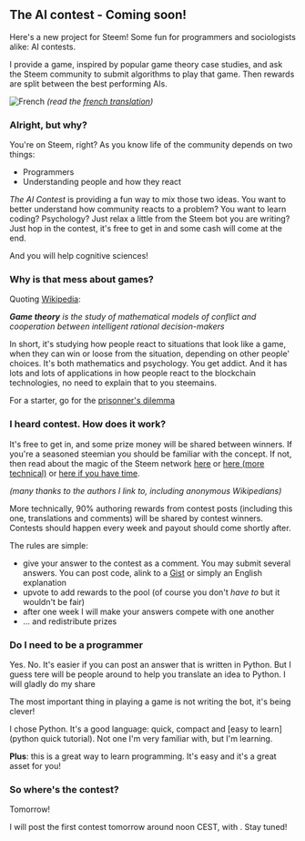## The AI contest - Coming soon!

Here's a new project for Steem! Some fun for programmers and sociologists alike: AI contests. 

I provide a game, inspired by popular game theory case studies, and ask the Steem community to submit algorithms to play that game. Then rewards are split between the best performing AIs.

![French](https://s9.postimg.org/3mpd3j2sf/flag-fr-qc_14x21.png) *(read the [french translation](./TEASER-fr.md))*

### Alright, but why?

You're on Steem, right? As you know life of the community depends on two things:

* Programmers
* Understanding people and how they react

*The AI Contest* is providing a fun way to mix those two ideas. You want to better understand how community reacts to a problem? You want to learn coding? Psychology? Just relax a little from the Steem bot you are writing? Just hop in the contest, it's free to get in and some cash will come at the end.

And you will help cognitive sciences!


### Why is that mess about games?

Quoting [Wikipedia](https://en.wikipedia.org/wiki/Game_theory): 

***Game theory** is the study of mathematical models of conflict and cooperation between intelligent rational decision-makers*

In short, it's studying how people react to situations that look like a game, when they can win or loose from the situation, depending on other people' choices. It's both mathematics and psychology. You get addict. And it has lots and lots of applications in how people react to the blockchain technologies, no need to explain that to you steemains.

For a starter, go for the [prisonner's dilemma](https://en.wikipedia.org/wiki/Prisoner%27s_dilemma)


### I heard contest. How does it work?

It's free to get in, and some prize money will be shared between winners. If you're a seasoned steemian you should be familiar with the concept. If not, then read about the magic of the Steem network [here](https://steemit.com/steem/@vinnu/what-is-steem-and-how-does-it-work)  or [here (more technical)](https://steemit.com/steem/@tuck-fheman/what-is-steem) or [here if you have time](https://steemit.com/steemy/@flauwy/60-steem-video-tutorials-for-beginners-the-grand-steemy-collection). 

*(many thanks to the authors I link to, including anonymous Wikipedians)*

More technically, 90% authoring rewards from contest posts (including this one, translations and comments) will be shared by contest winners. Contests should happen every week and payout should come shortly after.

The rules are simple: 
* give your answer to the contest as a comment. You may submit several answers. You can post code, alink to a [Gist](gist.github.com) or simply an English explanation
* upvote to add rewards to the pool (of course you don't *have to* but it wouldn't be fair) 
* after one week I will make your answers compete with one another
* ... and redistribute prizes


### Do I need to be a programmer

Yes. No. It's easier if you can post an answer that is written in Python. But I guess tere will be people around to help you translate an idea to Python. I will gladly do my share

The most important thing in playing a game is not writing the bot, it's being clever!

I chose Python. It's a good language: quick, compact and [easy to learn](python quick tutorial). Not one I'm very familiar with, but I'm learning.

**Plus**: this is a great way to learn programming. It's easy and it's a great asset for you!


### So where's the contest?

Tomorrow!

I will post the first contest tomorrow around noon CEST, with . Stay tuned!
